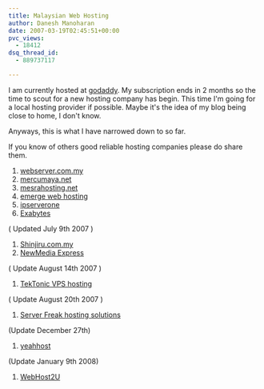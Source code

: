 ```yaml
---
title: Malaysian Web Hosting
author: Danesh Manoharan
date: 2007-03-19T02:45:51+00:00
pvc_views:
  - 18412
dsq_thread_id:
  - 889737117

---
```

I am currently hosted at [godaddy][1]. My subscription ends in 2 months so the time to scout for a new hosting company has begin. This time I'm going for a local hosting provider if possible. Maybe it's the idea of my blog being close to home, I don't know.

Anyways, this is what I have narrowed down to so far.

If you know of others good reliable hosting companies please do share them.

  1. [webserver.com.my][2]
  2. [mercumaya.net][3]
  3. [mesrahosting.net][4]
  4. [emerge web hosting][5]
  5. [ipserverone][6]
  6. [Exabytes][7]

( Updated July 9th 2007 )

  1. [Shinjiru.com.my][8]
  2. [NewMedia Express][8]

( Update August 14th 2007 )

  1. [TekTonic VPS hosting][9]

( Update August 20th 2007 )

  1. [Server Freak hosting solutions][10]

(Update December 27th)

  1. [yeahhost][11]

(Update January 9th 2008)

  1. [WebHost2U][12]

 [1]: http://www.godaddy.com
 [2]: http://www.webserver.com.my/
 [3]: http://mercumaya.net/
 [4]: http://www.mesrahosting.net/
 [5]: http://www.webhosting.com.my/
 [6]: http://ipserverone.com/
 [7]: http://www.exabytes.com.my/
 [8]: http://www.newmediaexpress.com
 [9]: http://www.tektonic.net/index.html
 [10]: http://www.sf.com.my/index.html
 [11]: http://www.yeahhost.com.my/
 [12]: http://webhost2u.com.my/